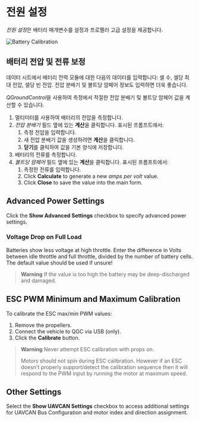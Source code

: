 # 전원 설정

*전원 설정*은 배터리 매개변수를 설정과 프로펠러 고급 설정을 제공합니다.

![Battery Calibration](../../assets/setup/PX4Power.jpg)

## 배터리 전압 및 전류 보정

데이터 시트에서 배터리 전력 모듈에 대한 다음의 데이터를 입력합니다: 셀 수, 셀당 최대 전압, 셀당 빈 전압. 전압 분배기 및 볼트당 암페어 정보도 입력하면 더욱 좋습니다.

*QGroundControl*을 사용하여 측정에서 적절한 전압 분배기 및 볼트당 암페어 값을 계산할 수 있습니다.

1. 멀티미터를 사용하여 배터리의 전압을 측정합니다.
2. *전압 분배기* 필드 옆에 있는 **계산**을 클릭합니다. 표시된 프롬프트에서: 
    1. 측정 전압을 입력합니다.
    2. 새 전압 분배기 값을 생성하려면 **계산**을 클릭합니다.
    3. **닫기**를 클릭하여 값을 기본 양식에 저장합니다. 
3. 배터리의 전류를 측정합니다.
4. *볼트당 암페어* 필드 옆에 있는 **계산**을 클릭합니다. 표시된 프롬프트에서: 
    1. 측정한 전류를 입력합니다.
    2. Click **Calculate** to generate a new *amps per volt* value.
    3. Click **Close** to save the value into the main form. 

## Advanced Power Settings

Click the **Show Advanced Settings** checkbox to specify advanced power settings.

### Voltage Drop on Full Load

Batteries show less voltage at high throttle. Enter the difference in Volts between idle throttle and full throttle, divided by the number of battery cells. The default value should be used if unsure!

> **Warning** If the value is too high the battery may be deep-discharged and damaged.

## ESC PWM Minimum and Maximum Calibration

To calibrate the ESC max/min PWM values:

1. Remove the propellers. 
2. Connect the vehicle to QGC via USB (only). 
3. Click the **Calibrate** button.

> **Warning** Never attempt ESC calibration with props on.
> 
> Motors should not spin during ESC calibration. However if an ESC doesn't properly support/detect the calibration sequence then it will respond to the PWM input by running the motor at maximum speed.

## Other Settings

Select the **Show UAVCAN Settings** checkbox to access additional settings for UAVCAN Bus Configuration and motor index and direction assignment.